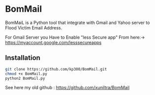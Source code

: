 # BomMail

BomMaiL is a Python tool that integrate with Gmail and Yahoo server to Flood Victim Email Address.

For Gmail Server you Have to Enable "less Secure app" From here:-> https://myaccount.google.com/lesssecureapps

## Installation
```bash
git clone https://github.com/kp300/BomMail.git
chmod +x BomMail.py
python2 BomMail.py
```

See here my old github : https://github.com/xuniltra/BomMail
